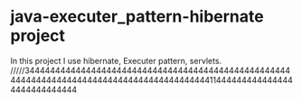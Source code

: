 # java-executer_pattern-hibernate project
In this project I use hibernate, Executer pattern, servlets. /////3444444444444444444444444444444444444444444444444444444444444444444444444444444444444444444114444444444444444444444444444
